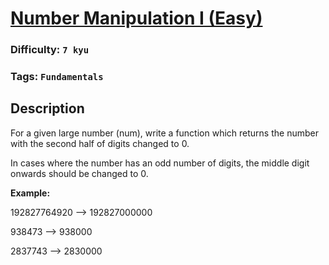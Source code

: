 # [Number Manipulation I (Easy)](https://www.codewars.com/kata/5890579a34a7d44f3b00009e)

### Difficulty: `7 kyu`

### Tags: `Fundamentals` 

## Description

For a given large number (num), write a function which returns the number with the second half of digits changed to 0.

In cases where the number has an odd number of digits, the middle digit onwards should be changed to 0.

**Example:**

192827764920 --> 192827000000

938473 --> 938000

2837743 --> 2830000